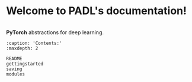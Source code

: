 # Welcome to PADL's documentation!

```{image} img/logo.png
```

**PyTorch** abstractions for deep learning.

```{toctree}
:caption: 'Contents:'
:maxdepth: 2

README
gettingstarted
saving
modules
```
